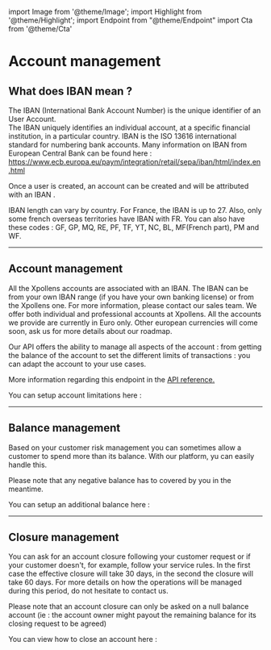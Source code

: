 import Image from '@theme/Image';
import Highlight from '@theme/Highlight';
import Endpoint from "@theme/Endpoint"
import Cta from '@theme/Cta'

# Account management 

## What does IBAN mean ?

The IBAN (International Bank Account Number) is the unique identifier of an User Account.  
The IBAN uniquely identifies an individual account, at a specific financial institution, in a particular country. 
IBAN is the ISO 13616 international standard for numbering bank accounts.
Many information on IBAN from European Central Bank can be found here : 
https://www.ecb.europa.eu/paym/integration/retail/sepa/iban/html/index.en.html


Once a user is created, an account can be created and will be attributed with an IBAN .


<Highlight type="caution">

IBAN length can vary by country. For France, the IBAN is up to 27.
Also, only some french overseas territories have IBAN with FR. 
You can also have these codes : GF, GP, MQ, RE, PF, TF, YT, NC, BL, MF(French part), PM and WF.

</Highlight>

---

## Account management

<Highlight>
All the Xpollens accounts are associated with an IBAN. The IBAN can be from your own IBAN range (if you have your own banking license) or from the Xpollens one. For more information, please contact our sales team.
</Highlight>

<Highlight type="tip">
We offer both individual and professional accounts at Xpollens.
All the accounts we provide are currently in Euro only. Other european currencies will come soon, ask us for more details about our roadmap.
</Highlight>


Our API offers the ability to manage all aspects of the account : from getting the balance of the account to set the different limits of transactions : you can adapt the account to your use cases.
 
More information regarding this endpoint in the [API reference.](/api/Core)

You can setup account limitations here : 

<Endpoint apiUrl="/v1.0/migrationProxy" path="/api/v1.1/users/{userid}/limits" method="put"/>

---

## Balance management

Based on your customer risk management you can sometimes allow a customer to spend more than its balance. With our platform, yu can easily handle this.

<Highlight type="caution">

Please note that any negative balance has to covered by you in the meantime. 
 
</Highlight>

You can setup an additional balance here : 

<Endpoint apiUrl="/v1.0/migrationProxy" path="/api/v1.1/users/{userid}/additionalBalance" method="put"/>

<!-- <Endpoint apiUrl="/v1.0/migrationProxy" path="​/api/v1.0/users/{userid}/cards/{id}" method="delete"/> -->

---

## Closure management

You can ask for an account closure following your customer request or if your customer doesn't, for example, follow your service rules.
In the first case the effective closure will take 30 days, in the second the closure will take 60 days.
For more details on how the operations will be managed during this period, do not hesitate to contact us.

<Highlight type="caution">

Please note that an account closure can only be asked on a null balance account (ie : the account owner might payout the remaining balance for its closing request to be agreed)
 
</Highlight>

You can view how to close an account here : 

<Endpoint apiUrl="/v2.0/AccountManagement" path="/api/v2.0/accounts/{accountId}/AccountClosureRequest" method="get"/>

<Cta
  context="doc"
  ui="button"
  link="/api/Core"
  label="Try it out"
/>


